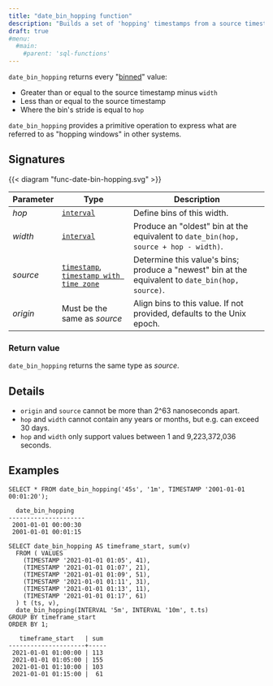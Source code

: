 ```yaml
---
title: "date_bin_hopping function"
description: "Builds a set of 'hopping' timestamps from a source timestamp"
draft: true
#menu:
  #main:
    #parent: 'sql-functions'
---
```


`date_bin_hopping` returns every "[binned](../date-bin)" value:
- Greater than or equal to the source timestamp minus `width`
- Less than or equal to the source timestamp
- Where the bin's stride is equal to `hop`

`date_bin_hopping` provides a primitive operation to express what are referred
to as "hopping windows" in other systems.

## Signatures

{{< diagram "func-date-bin-hopping.svg" >}}

Parameter | Type | Description
----------|------|------------
_hop_ | [`interval`] | Define bins of this width.
_width_ | [`interval`] | Produce an "oldest" bin at the equivalent to `date_bin(hop, source + hop - width)`.
_source_ | [`timestamp`], [`timestamp with time zone`] | Determine this value's bins; produce a "newest" bin at the equivalent to `date_bin(hop, source)`.
_origin_ | Must be the same as _source_ | Align bins to this value. If not provided, defaults to the Unix epoch.

### Return value

`date_bin_hopping` returns the same type as _source_.

## Details

- `origin` and `source` cannot be more than 2^63 nanoseconds apart.
- `hop` and `width` cannot contain any years or months, but e.g. can exceed 30
  days.
- `hop` and `width` only support values between 1 and 9,223,372,036 seconds.

## Examples

```mzsql
SELECT * FROM date_bin_hopping('45s', '1m', TIMESTAMP '2001-01-01 00:01:20');
```
```nofmt
  date_bin_hopping
---------------------
 2001-01-01 00:00:30
 2001-01-01 00:01:15
```

```mzsql
SELECT date_bin_hopping AS timeframe_start, sum(v)
  FROM ( VALUES
    (TIMESTAMP '2021-01-01 01:05', 41),
    (TIMESTAMP '2021-01-01 01:07', 21),
    (TIMESTAMP '2021-01-01 01:09', 51),
    (TIMESTAMP '2021-01-01 01:11', 31),
    (TIMESTAMP '2021-01-01 01:13', 11),
    (TIMESTAMP '2021-01-01 01:17', 61)
  ) t (ts, v),
  date_bin_hopping(INTERVAL '5m', INTERVAL '10m', t.ts)
GROUP BY timeframe_start
ORDER BY 1;
```
```nofmt
   timeframe_start   | sum
---------------------+-----
 2021-01-01 01:00:00 | 113
 2021-01-01 01:05:00 | 155
 2021-01-01 01:10:00 | 103
 2021-01-01 01:15:00 |  61
```

[`interval`]: ../../types/interval
[`timestamp`]: ../../types/timestamp
[`timestamp with time zone`]: ../../types/timestamptz
